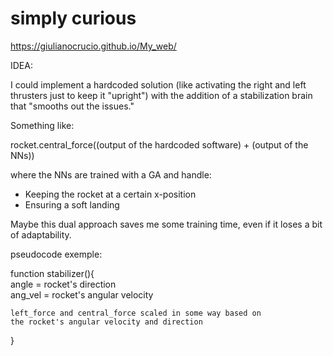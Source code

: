 # simply curious
https://giulianocrucio.github.io/My_web/


IDEA:

I could implement a hardcoded solution (like activating the right and left thrusters just to keep it "upright") with the addition of a stabilization brain that "smooths out the issues."

Something like:

rocket.central_force((output of the hardcoded software) + (output of the NNs))  

where the NNs are trained with a GA and handle:
- Keeping the rocket at a certain x-position
- Ensuring a soft landing

Maybe this dual approach saves me some training time, even if it loses a bit of adaptability.

pseudocode exemple:

function stabilizer(){  
    angle = rocket's direction  
    ang_vel = rocket's angular velocity  

    left_force and central_force scaled in some way based on  
    the rocket's angular velocity and direction  
}  